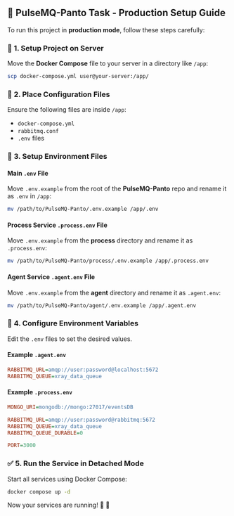 ## 📌 **PulseMQ-Panto Task - Production Setup Guide**  

To run this project in **production mode**, follow these steps carefully:  

### 🚀 **1. Setup Project on Server**  
Move the **Docker Compose** file to your server in a directory like `/app`:  
```bash
scp docker-compose.yml user@your-server:/app/
```

### 📂 **2. Place Configuration Files**  
Ensure the following files are inside `/app`:  
- `docker-compose.yml`
- `rabbitmq.conf`
- `.env` files  

### 🔧 **3. Setup Environment Files**  

#### **Main `.env` File**  
Move `.env.example` from the root of the **PulseMQ-Panto** repo and rename it as `.env` in `/app`:  
```bash
mv /path/to/PulseMQ-Panto/.env.example /app/.env
```

#### **Process Service `.process.env` File**  
Move `.env.example` from the **process** directory and rename it as `.process.env`:  
```bash
mv /path/to/PulseMQ-Panto/process/.env.example /app/.process.env
```

#### **Agent Service `.agent.env` File**  
Move `.env.example` from the **agent** directory and rename it as `.agent.env`:  
```bash
mv /path/to/PulseMQ-Panto/agent/.env.example /app/.agent.env
```

### 🔑 **4. Configure Environment Variables**  
Edit the `.env` files to set the desired values.

#### **Example `.agent.env`**  
```ini
RABBITMQ_URL=amqp://user:password@localhost:5672
RABBITMQ_QUEUE=xray_data_queue
```

#### **Example `.process.env`**  
```ini
MONGO_URI=mongodb://mongo:27017/eventsDB

RABBITMQ_URL=amqp://user:password@rabbitmq:5672
RABBITMQ_QUEUE=xray_data_queue      
RABBITMQ_QUEUE_DURABLE=0

PORT=3000                        
```

### ✅ **5. Run the Service in Detached Mode**  
Start all services using Docker Compose:  
```bash
docker compose up -d
```

Now your services are running! 🎉 🚀
